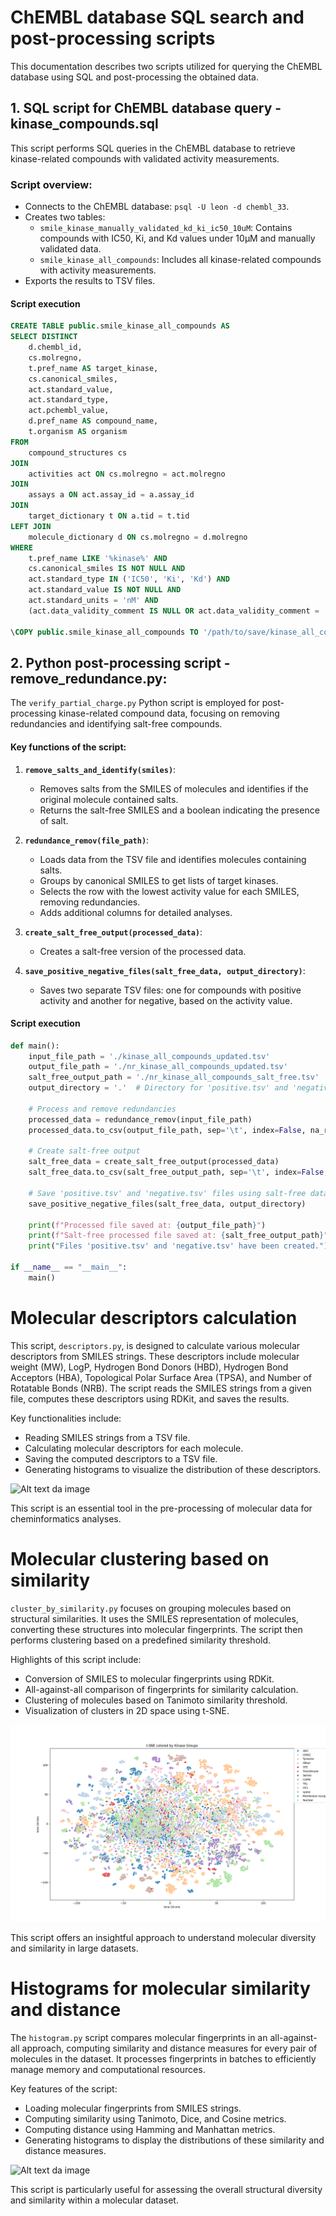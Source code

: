 # ChEMBL database SQL search and post-processing scripts

This documentation describes two scripts utilized for querying the ChEMBL database using SQL and post-processing the obtained data.

## 1. SQL script for ChEMBL database query - kinase_compounds.sql
This script performs SQL queries in the ChEMBL database to retrieve kinase-related compounds with validated activity measurements.

### Script overview:
- Connects to the ChEMBL database: `psql -U leon -d chembl_33`.
- Creates two tables:
  - `smile_kinase_manually_validated_kd_ki_ic50_10uM`: Contains compounds with IC50, Ki, and Kd values under 10µM and manually validated data.
  - `smile_kinase_all_compounds`: Includes all kinase-related compounds with activity measurements.
- Exports the results to TSV files.

#### Script execution
```sql
CREATE TABLE public.smile_kinase_all_compounds AS
SELECT DISTINCT
    d.chembl_id,
    cs.molregno,
    t.pref_name AS target_kinase,
    cs.canonical_smiles,
    act.standard_value,
    act.standard_type,
    act.pchembl_value,
    d.pref_name AS compound_name,
    t.organism AS organism
FROM
    compound_structures cs
JOIN
    activities act ON cs.molregno = act.molregno
JOIN
    assays a ON act.assay_id = a.assay_id
JOIN
    target_dictionary t ON a.tid = t.tid
LEFT JOIN
    molecule_dictionary d ON cs.molregno = d.molregno
WHERE
    t.pref_name LIKE '%kinase%' AND
    cs.canonical_smiles IS NOT NULL AND
    act.standard_type IN ('IC50', 'Ki', 'Kd') AND
    act.standard_value IS NOT NULL AND
    act.standard_units = 'nM' AND
    (act.data_validity_comment IS NULL OR act.data_validity_comment = 'Manually validated');

\COPY public.smile_kinase_all_compounds TO '/path/to/save/kinase_all_compounds.tsv' WITH (FORMAT csv, HEADER, DELIMITER E'\t');
```

## 2. Python post-processing script - remove_redundance.py:

The `verify_partial_charge.py` Python script is employed for post-processing kinase-related compound data, focusing on removing redundancies and identifying salt-free compounds.

#### Key functions of the script:

1. **`remove_salts_and_identify(smiles)`**: 
   - Removes salts from the SMILES of molecules and identifies if the original molecule contained salts.
   - Returns the salt-free SMILES and a boolean indicating the presence of salt.

2. **`redundance_remov(file_path)`**: 
   - Loads data from the TSV file and identifies molecules containing salts.
   - Groups by canonical SMILES to get lists of target kinases.
   - Selects the row with the lowest activity value for each SMILES, removing redundancies.
   - Adds additional columns for detailed analyses.

3. **`create_salt_free_output(processed_data)`**: 
   - Creates a salt-free version of the processed data.

4. **`save_positive_negative_files(salt_free_data, output_directory)`**: 
   - Saves two separate TSV files: one for compounds with positive activity and another for negative, based on the activity value.

#### Script execution

```python
def main():
    input_file_path = './kinase_all_compounds_updated.tsv'
    output_file_path = './nr_kinase_all_compounds_updated.tsv'
    salt_free_output_path = './nr_kinase_all_compounds_salt_free.tsv'
    output_directory = '.'  # Directory for 'positive.tsv' and 'negative.tsv'

    # Process and remove redundancies
    processed_data = redundance_remov(input_file_path)
    processed_data.to_csv(output_file_path, sep='\t', index=False, na_rep='')

    # Create salt-free output
    salt_free_data = create_salt_free_output(processed_data)
    salt_free_data.to_csv(salt_free_output_path, sep='\t', index=False, na_rep='')

    # Save 'positive.tsv' and 'negative.tsv' files using salt-free data
    save_positive_negative_files(salt_free_data, output_directory)

    print(f"Processed file saved at: {output_file_path}")
    print(f"Salt-free processed file saved at: {salt_free_output_path}")
    print("Files 'positive.tsv' and 'negative.tsv' have been created.")

if __name__ == "__main__":
    main()
```

# Molecular descriptors calculation

This script, `descriptors.py`, is designed to calculate various molecular descriptors from SMILES strings. These descriptors include molecular weight (MW), LogP, Hydrogen Bond Donors (HBD), Hydrogen Bond Acceptors (HBA), Topological Polar Surface Area (TPSA), and Number of Rotatable Bonds (NRB). The script reads the SMILES strings from a given file, computes these descriptors using RDKit, and saves the results.

Key functionalities include:
- Reading SMILES strings from a TSV file.
- Calculating molecular descriptors for each molecule.
- Saving the computed descriptors to a TSV file.
- Generating histograms to visualize the distribution of these descriptors.

![Alt text da image](https://github.com/sulfierry/MolecularModelingTools/blob/main/ChEMBL/nr_chembl_pkidb_descriptors.png)


This script is an essential tool in the pre-processing of molecular data for cheminformatics analyses.


# Molecular clustering based on similarity

`cluster_by_similarity.py` focuses on grouping molecules based on structural similarities. It uses the SMILES representation of molecules, converting these structures into molecular fingerprints. The script then performs clustering based on a predefined similarity threshold.

Highlights of this script include:
- Conversion of SMILES to molecular fingerprints using RDKit.
- All-against-all comparison of fingerprints for similarity calculation.
- Clustering of molecules based on Tanimoto similarity threshold.
- Visualization of clusters in 2D space using t-SNE.

![Alt text da image](https://github.com/sulfierry/loki/blob/main/ChEMBL/tsne_colored_by_kinase_group.png)

This script offers an insightful approach to understand molecular diversity and similarity in large datasets.

# Histograms for molecular similarity and distance

The `histogram.py` script compares molecular fingerprints in an all-against-all approach, computing similarity and distance measures for every pair of molecules in the dataset. It processes fingerprints in batches to efficiently manage memory and computational resources.

Key features of the script:
- Loading molecular fingerprints from SMILES strings.
- Computing similarity using Tanimoto, Dice, and Cosine metrics.
- Computing distance using Hamming and Manhattan metrics.
- Generating histograms to display the distributions of these similarity and distance measures.

![Alt text da image](https://github.com/sulfierry/MolecularModelingTools/blob/main/ChEMBL/histogram_similarity_distance_4.png)

This script is particularly useful for assessing the overall structural diversity and similarity within a molecular dataset.
